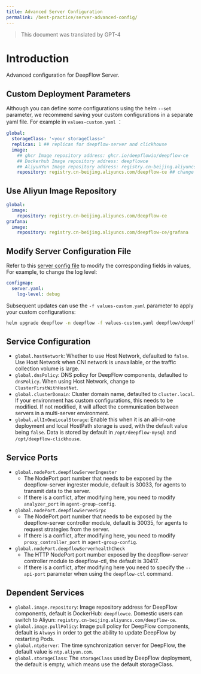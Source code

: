 ```yaml
---
title: Advanced Server Configuration
permalink: /best-practice/server-advanced-config/
---
```


> This document was translated by GPT-4

# Introduction

Advanced configuration for DeepFlow Server.

## Custom Deployment Parameters

Although you can define some configurations using the helm `--set` parameter, we recommend saving your custom configurations in a separate yaml file.
For example in `values-custom.yaml` ：

```yaml
global:
  storageClass: '<your storageClass>'
  replicas: 1 ## replicas for deepflow-server and clickhouse
  image:
    ## ghcr Image repository address: ghcr.io/deepflowio/deepflow-ce
    ## Dockerhub Image repository address: deepflowce
    ## AliyunYun Image repository address: registry.cn-beijing.aliyuncs.com/deepflow-ce
    repository: registry.cn-beijing.aliyuncs.com/deepflow-ce ## change deepflow image registry to  aliyun
```

## Use Aliyun Image Repository

```yaml
global:
  image:
    repository: registry.cn-beijing.aliyuncs.com/deepflow-ce
grafana:
  image:
    repository: registry.cn-beijing.aliyuncs.com/deepflow-ce/grafana
```

## Modify Server Configuration File

Refer to this [server config file](https://github.com/deepflowio/deepflow/blob/main/server/server.yaml) to modify the corresponding fields in values,
For example, to change the log level:

```yaml
configmap:
  server.yaml:
    log-level: debug
```

Subsequent updates can use the `-f values-custom.yaml` parameter to apply your custom configurations:

```bash
helm upgrade deepflow -n deepflow -f values-custom.yaml deepflow/deepflow
```

## Service Configuration

- `global.hostNetwork`: Whether to use Host Network, defaulted to `false`. Use Host Network when CNI network is unavailable, or the traffic collection volume is large.
- `global.dnsPolicy`: DNS policy for DeepFlow components, defaulted to `dnsPolicy`. When using Host Network, change to `ClusterFirstWithHostNet`.
- `global.clusterDomain`: Cluster domain name, defaulted to `cluster.local`. If your environment has custom configurations, this needs to be modified. If not modified, it will affect the communication between servers in a multi-server environment.
- `global.allInOneLocalStorage`: Enable this when it is an all-in-one deployment and local HostPath storage is used, with the default value being `false`. Data is stored by default in `/opt/deepflow-mysql` and `/opt/deepflow-clickhouse`.

## Service Ports

- `global.nodePort.deepflowServerIngester`
  - The NodePort port number that needs to be exposed by the deepflow-server ingrester module, default is 30033, for agents to transmit data to the server.
  - If there is a conflict, after modifying here, you need to modify `analyzer_port` in `agent-group-config`.
- `global.nodePort.deepflowServerGrpc`
  - The NodePort port number that needs to be exposed by the deepflow-server controller module, default is 30035, for agents to request strategies from the server.
  - If there is a conflict, after modifying here, you need to modify `proxy_controller_port` in `agent-group-config`.
- `global.nodePort.deepflowServerhealthCheck`
  - The HTTP NodePort port number exposed by the deepflow-server controller module to deepflow-ctl, the default is 30417.
  - If there is a conflict, after modifying here you need to specify the `--api-port` parameter when using the `deepflow-ctl` command.

## Dependent Services

- `global.image.repository`: Image repository address for DeepFlow components, default is DockerHub: `deepflowce`. Domestic users can switch to Aliyun: `registry.cn-beijing.aliyuncs.com/deepflow-ce`.
- `global.image.pullPolicy`: Image pull policy for DeepFlow components, default is `Always` in order to get the ability to update DeepFlow by restarting Pods.
- `global.ntpServer`: The time synchronization server for DeepFlow, the default value is `ntp.aliyun.com`.
- `global.storageClass`: The `storageClass` used by DeepFlow deployment, the default is empty, which means use the default storageClass.
